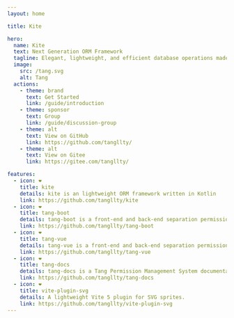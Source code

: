 ```yaml
---
layout: home

title: Kite

hero:
  name: Kite
  text: Next Generation ORM Framework
  tagline: Elegant, lightweight, and efficient database operations made simple
  image:
    src: /tang.svg
    alt: Tang
  actions:
    - theme: brand
      text: Get Started
      link: /guide/introduction
    - theme: sponsor
      text: Group
      link: /guide/discussion-group
    - theme: alt
      text: View on GitHub
      link: https://github.com/tangllty/
    - theme: alt
      text: View on Gitee
      link: https://gitee.com/tangllty/

features:
  - icon: ❤️
    title: kite
    details: kite is an lightweight ORM framework written in Kotlin
    link: https://github.com/tangllty/kite
  - icon: ❤️
    title: tang-boot
    details: tang-boot is a front-end and back-end separation permission management system based on Spring Boot3 + Spring Security + MyBatis + Redis + Jwt
    link: https://github.com/tangllty/tang-boot
  - icon: ❤️
    title: tang-vue
    details: tang-vue is a front-end and back-end separation permission management system based on Vue3 + Vite4 + Vue Router4 + TypeScript + Pinia + Element Plus
    link: https://github.com/tangllty/tang-vue
  - icon: ❤️
    title: tang-docs
    details: tang-docs is a Tang Permission Management System documentation based on VitePress
    link: https://github.com/tangllty/tang-docs
  - icon: ❤️
    title: vite-plugin-svg
    details: A lightweight Vite 5 plugin for SVG sprites.
    link: https://github.com/tangllty/vite-plugin-svg
---
```


<style>
:root {
  --vp-home-hero-name-color: transparent;
  --vp-home-hero-name-background: -webkit-linear-gradient(120deg, #bd34fe 30%, #41d1ff);

  --vp-home-hero-image-background-image: linear-gradient(-45deg, #bd34fe 50%, #47caff 50%);
  --vp-home-hero-image-filter: blur(44px);
}

@media (min-width: 640px) {
  :root {
    --vp-home-hero-image-filter: blur(56px);
  }
}

@media (min-width: 960px) {
  :root {
    --vp-home-hero-image-filter: blur(68px);
  }
}
</style>
